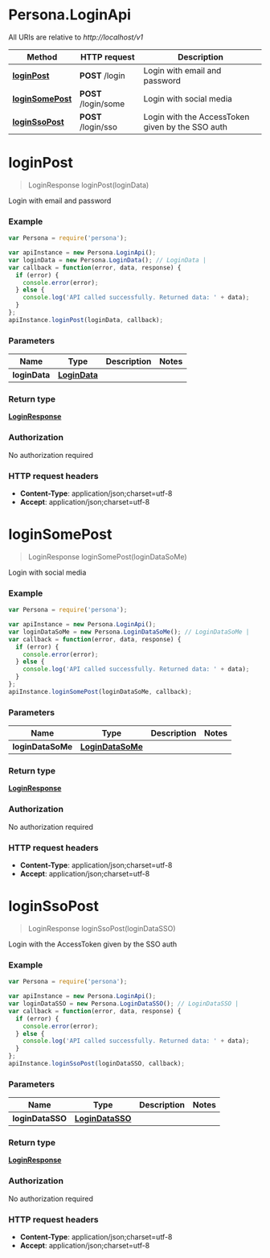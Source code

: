 # Persona.LoginApi

All URIs are relative to *http://localhost/v1*

Method | HTTP request | Description
------------- | ------------- | -------------
[**loginPost**](LoginApi.md#loginPost) | **POST** /login | Login with email and password
[**loginSomePost**](LoginApi.md#loginSomePost) | **POST** /login/some | Login with social media
[**loginSsoPost**](LoginApi.md#loginSsoPost) | **POST** /login/sso | Login with the AccessToken given by the SSO auth


<a name="loginPost"></a>
# **loginPost**
> LoginResponse loginPost(loginData)

Login with email and password

### Example
```javascript
var Persona = require('persona');

var apiInstance = new Persona.LoginApi();
var loginData = new Persona.LoginData(); // LoginData | 
var callback = function(error, data, response) {
  if (error) {
    console.error(error);
  } else {
    console.log('API called successfully. Returned data: ' + data);
  }
};
apiInstance.loginPost(loginData, callback);
```

### Parameters

Name | Type | Description  | Notes
------------- | ------------- | ------------- | -------------
 **loginData** | [**LoginData**](LoginData.md)|  | 

### Return type

[**LoginResponse**](LoginResponse.md)

### Authorization

No authorization required

### HTTP request headers

 - **Content-Type**: application/json;charset=utf-8
 - **Accept**: application/json;charset=utf-8

<a name="loginSomePost"></a>
# **loginSomePost**
> LoginResponse loginSomePost(loginDataSoMe)

Login with social media

### Example
```javascript
var Persona = require('persona');

var apiInstance = new Persona.LoginApi();
var loginDataSoMe = new Persona.LoginDataSoMe(); // LoginDataSoMe | 
var callback = function(error, data, response) {
  if (error) {
    console.error(error);
  } else {
    console.log('API called successfully. Returned data: ' + data);
  }
};
apiInstance.loginSomePost(loginDataSoMe, callback);
```

### Parameters

Name | Type | Description  | Notes
------------- | ------------- | ------------- | -------------
 **loginDataSoMe** | [**LoginDataSoMe**](LoginDataSoMe.md)|  | 

### Return type

[**LoginResponse**](LoginResponse.md)

### Authorization

No authorization required

### HTTP request headers

 - **Content-Type**: application/json;charset=utf-8
 - **Accept**: application/json;charset=utf-8

<a name="loginSsoPost"></a>
# **loginSsoPost**
> LoginResponse loginSsoPost(loginDataSSO)

Login with the AccessToken given by the SSO auth

### Example
```javascript
var Persona = require('persona');

var apiInstance = new Persona.LoginApi();
var loginDataSSO = new Persona.LoginDataSSO(); // LoginDataSSO | 
var callback = function(error, data, response) {
  if (error) {
    console.error(error);
  } else {
    console.log('API called successfully. Returned data: ' + data);
  }
};
apiInstance.loginSsoPost(loginDataSSO, callback);
```

### Parameters

Name | Type | Description  | Notes
------------- | ------------- | ------------- | -------------
 **loginDataSSO** | [**LoginDataSSO**](LoginDataSSO.md)|  | 

### Return type

[**LoginResponse**](LoginResponse.md)

### Authorization

No authorization required

### HTTP request headers

 - **Content-Type**: application/json;charset=utf-8
 - **Accept**: application/json;charset=utf-8

